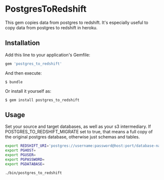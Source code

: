 # PostgresToRedshift

This gem copies data from postgres to redshift. It's especially useful to copy data from postgres to redshift in heroku.

## Installation

Add this line to your application's Gemfile:

```ruby
gem 'postgres_to_redshift'
```

And then execute:

    $ bundle

Or install it yourself as:

    $ gem install postgres_to_redshift

## Usage

Set your source and target databases, as well as your s3 intermediary.
If POSTGRES_TO_REDSHIFT_MIGRATE set to true, that means a full copy of the original postgres database, otherwise just schemas and tables.

```bash
export REDSHIFT_URI='postgres://username:password@host:port/database-name'
export PGHOST=
export PGUSER=
export PGPASSWORD=
export PGDATABASE=

./bin/postgres_to_redshift
```
